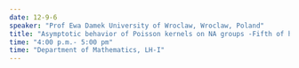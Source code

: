 ```yaml
---
date: 12-9-6
speaker: "Prof Ewa Damek University of Wroclaw, Wroclaw, Poland"
title: "Asymptotic behavior of Poisson kernels on NA groups -Fifth of her lecture series"
time: "4:00 p.m.- 5:00 pm" 
time: "Department of Mathematics, LH-I"
---
```


